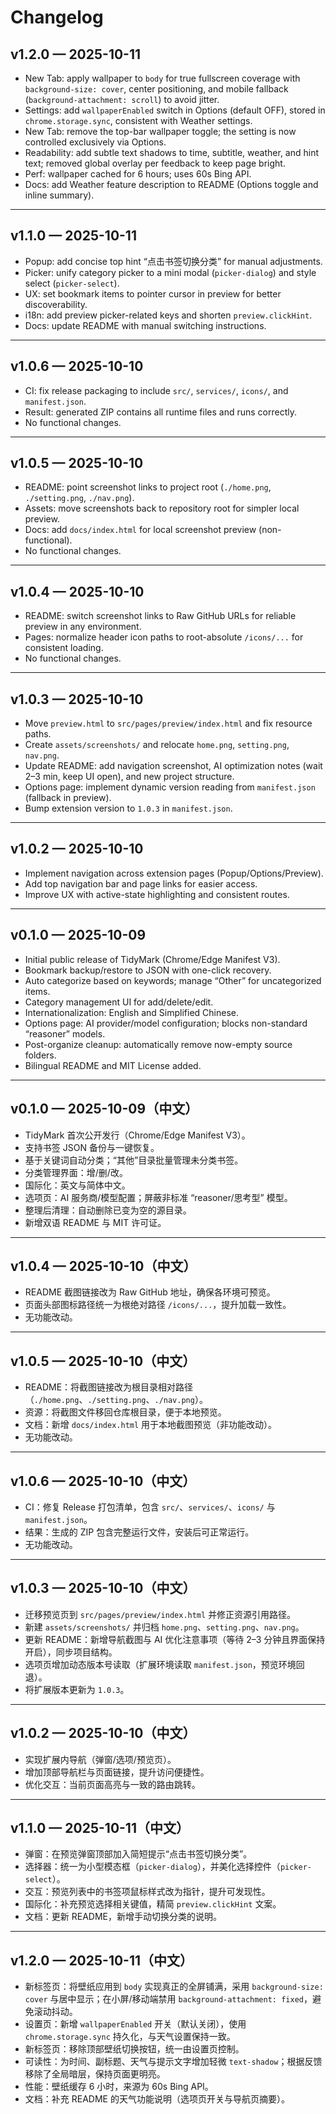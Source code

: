 # Changelog

## v1.2.0 — 2025-10-11

- New Tab: apply wallpaper to `body` for true fullscreen coverage with `background-size: cover`, center positioning, and mobile fallback (`background-attachment: scroll`) to avoid jitter.
- Settings: add `wallpaperEnabled` switch in Options (default OFF), stored in `chrome.storage.sync`, consistent with Weather settings.
- New Tab: remove the top-bar wallpaper toggle; the setting is now controlled exclusively via Options.
- Readability: add subtle text shadows to time, subtitle, weather, and hint text; removed global overlay per feedback to keep page bright.
- Perf: wallpaper cached for 6 hours; uses 60s Bing API.
- Docs: add Weather feature description to README (Options toggle and inline summary).

---

## v1.1.0 — 2025-10-11

- Popup: add concise top hint “点击书签切换分类” for manual adjustments.
- Picker: unify category picker to a mini modal (`picker-dialog`) and style select (`picker-select`).
- UX: set bookmark items to pointer cursor in preview for better discoverability.
- i18n: add preview picker-related keys and shorten `preview.clickHint`.
- Docs: update README with manual switching instructions.

---

## v1.0.6 — 2025-10-10

- CI: fix release packaging to include `src/`, `services/`, `icons/`, and `manifest.json`.
- Result: generated ZIP contains all runtime files and runs correctly.
- No functional changes.

---
## v1.0.5 — 2025-10-10

- README: point screenshot links to project root (`./home.png`, `./setting.png`, `./nav.png`).
- Assets: move screenshots back to repository root for simpler local preview.
- Docs: add `docs/index.html` for local screenshot preview (non-functional).
- No functional changes.

---

## v1.0.4 — 2025-10-10

- README: switch screenshot links to Raw GitHub URLs for reliable preview in any environment.
- Pages: normalize header icon paths to root-absolute `/icons/...` for consistent loading.
- No functional changes.

---

## v1.0.3 — 2025-10-10

- Move `preview.html` to `src/pages/preview/index.html` and fix resource paths.
- Create `assets/screenshots/` and relocate `home.png`, `setting.png`, `nav.png`.
- Update README: add navigation screenshot, AI optimization notes (wait 2–3 min, keep UI open), and new project structure.
- Options page: implement dynamic version reading from `manifest.json` (fallback in preview).
- Bump extension version to `1.0.3` in `manifest.json`.

---

## v1.0.2 — 2025-10-10

- Implement navigation across extension pages (Popup/Options/Preview).
- Add top navigation bar and page links for easier access.
- Improve UX with active-state highlighting and consistent routes.

---

## v0.1.0 — 2025-10-09

- Initial public release of TidyMark (Chrome/Edge Manifest V3).
- Bookmark backup/restore to JSON with one-click recovery.
- Auto categorize based on keywords; manage “Other” for uncategorized items.
- Category management UI for add/delete/edit.
- Internationalization: English and Simplified Chinese.
- Options page: AI provider/model configuration; blocks non-standard “reasoner” models.
- Post-organize cleanup: automatically remove now-empty source folders.
- Bilingual README and MIT License added.

---

## v0.1.0 — 2025-10-09（中文）

- TidyMark 首次公开发行（Chrome/Edge Manifest V3）。
- 支持书签 JSON 备份与一键恢复。
- 基于关键词自动分类；“其他”目录批量管理未分类书签。
- 分类管理界面：增/删/改。
- 国际化：英文与简体中文。
- 选项页：AI 服务商/模型配置；屏蔽非标准 “reasoner/思考型” 模型。
- 整理后清理：自动删除已变为空的源目录。
- 新增双语 README 与 MIT 许可证。

---

## v1.0.4 — 2025-10-10（中文）

- README 截图链接改为 Raw GitHub 地址，确保各环境可预览。
- 页面头部图标路径统一为根绝对路径 `/icons/...`，提升加载一致性。
- 无功能改动。

---

## v1.0.5 — 2025-10-10（中文）

- README：将截图链接改为根目录相对路径（`./home.png`、`./setting.png`、`./nav.png`）。
- 资源：将截图文件移回仓库根目录，便于本地预览。
- 文档：新增 `docs/index.html` 用于本地截图预览（非功能改动）。
- 无功能改动。

---

## v1.0.6 — 2025-10-10（中文）

- CI：修复 Release 打包清单，包含 `src/`、`services/`、`icons/` 与 `manifest.json`。
- 结果：生成的 ZIP 包含完整运行文件，安装后可正常运行。
- 无功能改动。

---

## v1.0.3 — 2025-10-10（中文）

- 迁移预览页到 `src/pages/preview/index.html` 并修正资源引用路径。
- 新建 `assets/screenshots/` 并归档 `home.png`、`setting.png`、`nav.png`。
- 更新 README：新增导航截图与 AI 优化注意事项（等待 2–3 分钟且界面保持开启），同步项目结构。
- 选项页增加动态版本号读取（扩展环境读取 `manifest.json`，预览环境回退）。
- 将扩展版本更新为 `1.0.3`。

---

## v1.0.2 — 2025-10-10（中文）

- 实现扩展内导航（弹窗/选项/预览页）。
- 增加顶部导航栏与页面链接，提升访问便捷性。
- 优化交互：当前页面高亮与一致的路由跳转。

---

## v1.1.0 — 2025-10-11（中文）

- 弹窗：在预览弹窗顶部加入简短提示“点击书签切换分类”。
- 选择器：统一为小型模态框（`picker-dialog`），并美化选择控件（`picker-select`）。
- 交互：预览列表中的书签项鼠标样式改为指针，提升可发现性。
- 国际化：补充预览选择相关键值，精简 `preview.clickHint` 文案。
- 文档：更新 README，新增手动切换分类的说明。
---

## v1.2.0 — 2025-10-11（中文）

- 新标签页：将壁纸应用到 `body` 实现真正的全屏铺满，采用 `background-size: cover` 与居中显示；在小屏/移动端禁用 `background-attachment: fixed`，避免滚动抖动。
- 设置页：新增 `wallpaperEnabled` 开关（默认关闭），使用 `chrome.storage.sync` 持久化，与天气设置保持一致。
- 新标签页：移除顶部壁纸切换按钮，统一由设置页控制。
- 可读性：为时间、副标题、天气与提示文字增加轻微 `text-shadow`；根据反馈移除了全局暗层，保持页面更明亮。
- 性能：壁纸缓存 6 小时，来源为 60s Bing API。
- 文档：补充 README 的天气功能说明（选项页开关与导航页摘要）。